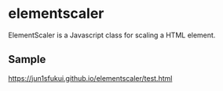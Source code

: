 # elementscaler
ElementScaler is a Javascript class for scaling a HTML element.

## Sample
https://jun1sfukui.github.io/elementscaler/test.html
